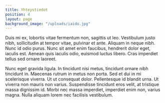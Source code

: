 ```yaml
---
title: Yhteystiedot
position: 4
layout: page
background_image: "/uploads/iaido.jpg"
---
```


Duis mi ex, lobortis vitae fermentum non, sagittis ut leo. Vestibulum justo nibh, sollicitudin at tempor vitae, pulvinar et ante. Aliquam in neque nibh. Nunc id odio purus. Nunc sit amet enim faucibus, hendrerit dolor eget, iaculis est. Aenean quis iaculis odio, euismod luctus libero. Cras imperdiet tellus sed ornare laoreet.

Nunc eget gravida ligula. In tincidunt nisi metus, tincidunt ornare nibh tincidunt in. Maecenas rutrum in metus non porta. Sed et dui in mi scelerisque viverra. Ut ut consequat dolor. Pellentesque id blandit urna. Ut viverra non mauris non varius. Suspendisse tincidunt eros velit, at tristique massa dignissim id. Morbi nec massa imperdiet, imperdiet enim non, varius magna. Nulla aliquam lorem nec facilisis vestibulum.
